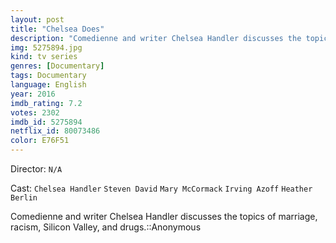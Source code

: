 ```yaml
---
layout: post
title: "Chelsea Does"
description: "Comedienne and writer Chelsea Handler discusses the topics of marriage, racism, Silicon Valley, and drugs.::Anonymous.."
img: 5275894.jpg
kind: tv series
genres: [Documentary]
tags: Documentary 
language: English
year: 2016
imdb_rating: 7.2
votes: 2302
imdb_id: 5275894
netflix_id: 80073486
color: E76F51
---
```

Director: `N/A`  

Cast: `Chelsea Handler` `Steven David` `Mary McCormack` `Irving Azoff` `Heather Berlin` 

Comedienne and writer Chelsea Handler discusses the topics of marriage, racism, Silicon Valley, and drugs.::Anonymous